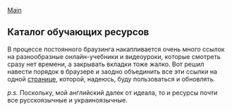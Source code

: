 [Main](/index.md)

## Каталог обучающих ресурсов

В процессе постоянного браузинга накапливается очень много ссылок на разнообразные онлайн-учебники и видеоуроки, которые смотреть сразу нет времени, а закрывать вкладки тоже жалко.
Вот решил навести порядок в браузере и заодно объединить все эти ссылки на одной [странице](https://github.com/olexandr17/Learning/blob/master/README.md), которой, надеюсь, буду пользоваться и обновлять.

*p.s.* Поскольку, мой английский далек от идеала, то и ресурсы почти все русскоязычные и украиноязычные.